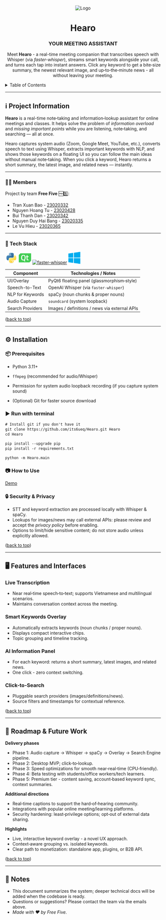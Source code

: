<!-- drop your logo here -->
<br />

<div align="center"><a href="#top"></a>

<img src="https://i.postimg.cc/GmXvDNNs/raw-removebg-preview.png" alt="Logo" width="300" height="300">

<h1 align="center">Hearo</h1>

<h3 align="center">YOUR MEETING ASSISTANT</h3>

<p align="center">
Meet <b>Hearo</b> - a real-time meeting companion that transcribes speech with Whisper (via <i>faster-whisper</i>), streams smart keywords alongside your call, and turns each tap into instant answers. Click any keyword to get a bite‑size summary, the newest relevant image, and up‑to‑the‑minute news - all without leaving your meeting.
</p>
</div>

<!-- ToC: please don't edit/remove this block unless you know what you're doing -->
<details>
<summary>Table of Contents</summary>

- [ℹ Project Information](#ℹ-project-information)
  - [👨‍💻 Members](#-members)
  - [🔧 Tech Stack](#-tech-stack)
- [⚙ Installation](#-installation)
  - [📦 Prerequisites](#-prerequisites)
  - [▶️ Run with terminal](#️-run-with-terminal)
  - [📷 How to Use](#-how-to-use)
  - [🔒 Security & Privacy](#-security--privacy)
- [🖥️ Features and Interfaces](#️-features-and-interfaces)
  - [Live Transcription](#live-transcription)
  - [Smart Keywords Overlay](#smart-keywords-overlay)
  - [AI Information Panel](#ai-information-panel)
  - [Click-to-Search](#click-to-search)
- [🚀 Roadmap & Future Work](#-roadmap--future-work)
- [📝 Notes](#-notes)
</details>

---

## ℹ Project Information
<b>Hearo</b> is a real-time note‑taking and information‑lookup assistant for online meetings and classes. It helps solve the problem of <i>information overload</i> and <i>missing important points</i> while you are listening, note‑taking, and searching — all at once.

Hearo captures system audio (Zoom, Google Meet, YouTube, etc.), converts speech to text using Whisper, extracts important keywords with NLP, and shows those keywords on a floating UI so you can follow the main ideas without manual note‑taking. When you click a keyword, Hearo returns a short summary, the latest image, and related news — instantly.

---

### 👨‍💻 Members
Project by team <b>Free Five</b> 🆓5️⃣:
* Tran Xuan Bao - [23020332](mailto:tranxuanbaohtka@gmail.com)
* Nguyen Hoang Tu - [23020428](mailto:nongvandenhoc@gmail.com)
* Bui Thanh Dan - [23020342](mailto:btdan.yamm@gmail.com)
* Nguyen Duy Hai Bang - [23020335](mailto:totenhaibang@gmail.com)
* Le Vu Hieu - [23020365](mailto:levuhieu2k5@gmail.com)

---

### 🔧 Tech Stack

<p align="left">
<a href="https://www.python.org/" target="_blank"><img src="https://raw.githubusercontent.com/devicons/devicon/master/icons/python/python-original.svg" alt="python" width="40" height="40"/></a>
<a href="https://www.qt.io/qt-for-python" target="_blank"><img src="https://raw.githubusercontent.com/devicons/devicon/master/icons/qt/qt-original.svg" alt="pyqt6" width="40" height="40"/></a>
<a href="https://github.com/guillaumekln/faster-whisper" target="_blank"><img src="https://avatars.githubusercontent.com/u/1335026?s=200&v=4" alt="faster-whisper" width="40" height="40"/></a>
<a href="https://github.com/bastibe/SoundCard" target="_blank"><img src="https://raw.githubusercontent.com/devicons/devicon/master/icons/windows8/windows8-original.svg" alt="soundcard" width="40" height="40"/></a>
</p>

| Component                 | Technologies / Notes                                                                   |
|--------------------------|-----------------------------------------------------------------------------------------|
| UI/Overlay               | PyQt6 floating panel (glassmorphism‑style)                                             |
| Speech-to-Text           | OpenAI Whisper (via <code>faster-whisper</code>)                                       |
| NLP for Keywords         | spaCy (noun chunks & proper nouns)                                                     |
| Audio Capture            | <code>soundcard</code> (system loopback)                                               |
| Search Providers         | Images / definitions / news via external APIs             |

(<a href="#top">back to top</a>)

---
## ⚙ Installation

### 📦 Prerequisites

* Python 3.11+

* `ffmpeg` (recommended for audio/Whisper)

* Permission for system audio loopback recording (if you capture system sound)

* (Optional) Git for faster source download

### ▶️ Run with terminal

```
# Install git if you don't have it
git clone https://github.com/its6ueq/Hearo.git Hearo
cd Hearo
```

```
pip install --upgrade pip
pip install -r requirements.txt
```

```
python -m Hearo.main 
```
### 📷 How to Use

[Demo](https://www.dropbox.com/scl/fi/awkoc36b8ci5muh4tpwbr/demo_video-Made-with-Clipchamp.mp4?rlkey=3aeb8ccd3f4bigd6tm97ey31x&st=62mtyels&raw=1)

### 🔒 Security & Privacy
- STT and keyword extraction are processed locally with Whisper & spaCy.  
- Lookups for images/news may call external APIs: please review and accept the <i>privacy policy</i> before enabling.  
- Options to limit/hide sensitive content; do not store audio unless explicitly allowed.

(<a href="#top">back to top</a>)

---

## 🖥️ Features and Interfaces

### Live Transcription
- Near real‑time speech‑to‑text; supports Vietnamese and multilingual scenarios.  
- Maintains conversation context across the meeting.

### Smart Keywords Overlay
- Automatically extracts keywords (noun chunks / proper nouns).  
- Displays compact interactive chips.  
- Topic grouping and timeline tracking.

### AI Information Panel
- For each keyword: returns a short summary, latest images, and related news.  
- One click - zero context switching.

### Click-to-Search
- Pluggable search providers (images/definitions/news).  
- Source filters and timestamps for contextual reference.

(<a href="#top">back to top</a>)

---

## 🚀 Roadmap & Future Work

**Delivery phases**  
- Phase 1: Audio capture → Whisper → spaCy → Overlay → Search Engine pipeline.  
- Phase 2: Desktop MVP; click‑to‑lookup.  
- Phase 3: Speed optimizations for smooth near‑real‑time (CPU‑friendly).  
- Phase 4: Beta testing with students/office workers/tech learners.  
- Phase 5: Premium tier - content saving, account‑based keyword sync, context summaries.

**Additional directions**  
- Real‑time captions to support the hard‑of‑hearing community.  
- Integrations with popular online meeting/learning platforms.   
- Security hardening: least‑privilege options; opt‑out of external data sharing.

**Highlights**  
- Live, interactive keyword overlay - a novel UX approach.  
- Context‑aware grouping vs. isolated keywords.  
- Clear path to monetization: standalone app, plugins, or B2B API.

(<a href="#top">back to top</a>)

---

## 📝 Notes
- This document summarizes the system; deeper technical docs will be added when the codebase is ready.  
- Questions or suggestions? Please contact the team via the emails above.  
- <i>Made with ❤️ by Free Five.</i>
